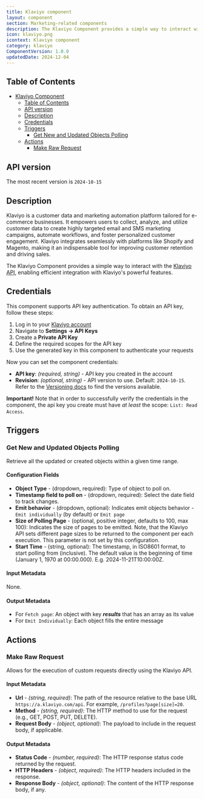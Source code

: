 ```yaml
---
title: Klaviyo component
layout: component
section: Marketing-related components
description: The Klaviyo Component provides a simple way to interact with the Klaviyo API, enabling efficient integration with Klaviyo’s powerful features.
icon: klaviyo.png
icontext: Klaviyo component
category: klaviyo
ComponentVersion: 1.0.0
updatedDate: 2024-12-04
---
```


## Table of Contents

- [Klaviyo Component](#klaviyo-component)
  - [Table of Contents](#table-of-contents)
  - [API version](#api-version)
  - [Description](#description)
  - [Credentials](#credentials)
  - [Triggers](#triggers)
    - [Get New and Updated Objects Polling](#get-new-and-updated-objects-polling)
  - [Actions](#actions)
    - [Make Raw Request](#make-raw-request)

## API version

The most recent version is `2024-10-15`

## Description

Klaviyo is a customer data and marketing automation platform tailored for e-commerce businesses. It empowers users to collect, analyze, and utilize customer data to create highly targeted email and SMS marketing campaigns, automate workflows, and foster personalized customer engagement. Klaviyo integrates seamlessly with platforms like Shopify and Magento, making it an indispensable tool for improving customer retention and driving sales.

The Klaviyo Component provides a simple way to interact with the [Klaviyo API](https://developers.klaviyo.com/en/reference/api_overview), enabling efficient integration with Klaviyo's powerful features.

## Credentials

This component supports API key authentication. To obtain an API key, follow these steps:

1. Log in to your [Klaviyo account](https://www.klaviyo.com/settings/account/api-keys)
2. Navigate to **Settings -> API Keys**
3. Create a **Private API Key**
4. Define the required scopes for the API key
5. Use the generated key in this component to authenticate your requests

Now you can set the component credentials:

- **API key**: *(required, string)* - API key you created in the account
- **Revision**: *(optional, string)* - API version to use. Default: `2024-10-15`. Refer to the [Versioning docs](https://developers.klaviyo.com/en/docs/api_versioning_and_deprecation_policy) to find the versions available.

**Important!** Note that in order to successfully verify the credentials in the component, the api key you create must have *at least* the scope: `List: Read Access`.

## Triggers
  
### Get New and Updated Objects Polling

Retrieve all the updated or created objects within a given time range.

#### Configuration Fields

- **Object Type** - (dropdown, required): Type of object to poll on.
- **Timestamp field to poll on** - (dropdown, required): Select the date field to track changes.
- **Emit behavior** - (dropdown, optional): Indicates emit objects behavior - `Emit individually` (by default) or `Emit page`
- **Size of Polling Page** - (optional, positive integer, defaults to 100, max 100): Indicates the size of pages to be emitted. Note, that the Klaviyo API sets different page sizes to be returned to the component per each execution. This parameter is not set by this configuration.
- **Start Time** - (string, optional): The timestamp, in ISO8601 format, to start polling from (inclusive). The default value is the beginning of time (January 1, 1970 at 00:00.000). E.g. 2024-11-21T10:00:00Z.

#### Input Metadata

None.

#### Output Metadata

- For `Fetch page`: An object with key ***results*** that has an array as its value
- For `Emit Individually`:  Each object fills the entire message

## Actions

### Make Raw Request

Allows for the execution of custom requests directly using the Klaviyo API.

#### Input Metadata

- **Url** - *(string, required)*: The path of the resource relative to the base URL `https://a.klaviyo.com/api`. For example, `/profiles?page[size]=20`.
- **Method** - *(string, required)*: The HTTP method to use for the request (e.g., GET, POST, PUT, DELETE).
- **Request Body** - *(object, optional)*: The payload to include in the request body, if applicable.

#### Output Metadata

- **Status Code** - *(number, required)*: The HTTP response status code returned by the request.
- **HTTP Headers** - *(object, required)*: The HTTP headers included in the response.
- **Response Body** - *(object, optional)*: The content of the HTTP response body, if any.